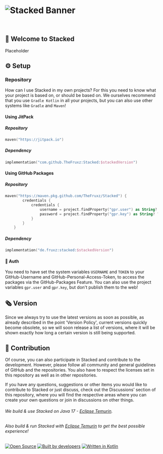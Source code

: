 # ![Stacked Banner](https://user-images.githubusercontent.com/28064149/193399365-3801846c-2552-49c4-84b6-e060e7ce03dc.jpg)


<br>

## 👋 Welcome to Stacked

Placeholder

## ⚙️ Setup

### Repository

How can I use Stacked in my own projects? For this you need to know what your project is based on, or should be based on.
We ourselves recommend that you use `Gradle Kotlin` in all your projects, but you can also use other systems like `Gradle` and `Maven`!

#### Using JitPack
##### Repository
```kotlin
maven("https://jitpack.io")
```

##### Dependency
```kotlin
implementation("com.github.TheFruxz:Stacked:$stackedVersion")
```

#### Using GitHub Packages
##### Repository 
```kotlin
maven("https://maven.pkg.github.com/TheFruxz/Stacked") {
        credentials {
            credentials {
                username = project.findProperty("gpr.user") as String? ?: System.getenv("USERNAME")
                password = project.findProperty("gpr.key") as String? ?: System.getenv("TOKEN")
            }
        }
    }
```

##### Dependency
```kotlin
implementation("de.fruxz:stacked:$stackedVersion")
```

#### 🔐 Auth

You need to have set the system variables `USERNAME` and `TOKEN` to your GitHub-Username and GitHub-Personal-Access-Token,
to access the packages via the GitHub-Packages Feature. You can also use the project variables `gpr.user` and `gpr.key`, but
don't publish them to the web!

## 🗞 Version

Since we always try to use the latest versions as soon as possible, as already described in the point 'Version Policy', current versions quickly become obsolete, so we will soon release a list of versions, where it will be shown exactly how long a certain version is still being supported.

## 👥 Contribution

Of course, you can also participate in Stacked and contribute to the development. However, please follow all community and general guidelines of GitHub and the repositories. You also have to respect the licenses set in this repository as well as in other repositories.

If you have any questions, suggestions or other items you would like to contribute to Stacked or just discuss, check out the Discussions' section of this repository, where you will find the respective areas where you can create your own questions or join in discussions on other things.

###### We build & use Stacked on Java 17 - [Eclipse Temurin](https://adoptium.net/).
###### Also build & run Stacked with [Eclipse Temurin](https://adoptium.net/) to get the best possible experience!

[![Open Source](https://forthebadge.com/images/badges/open-source.svg)](https://github.com/TheFruxz/Stacked/blob/main/LICENSE)
[![Built by developers](https://forthebadge.com/images/badges/built-by-developers.svg)](https://github.com/TheFruxz/Stacked/graphs/contributors)
[![Written in Kotlin](https://forthebadge.com/images/badges/makes-people-smile.svg)](https://github.com/JetBrains/kotlin)

